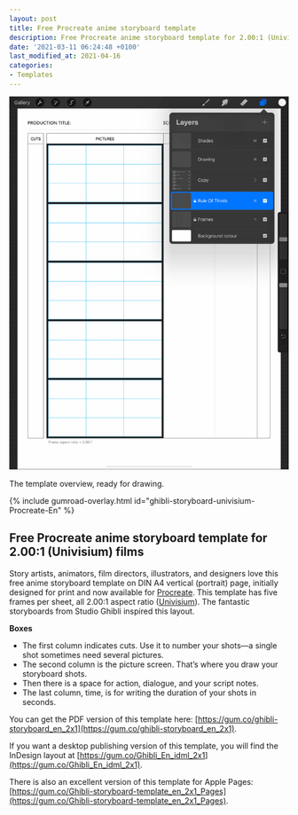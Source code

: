 ```yaml
---
layout: post
title: Free Procreate anime storyboard template 
description: Free Procreate anime storyboard template for 2.00:1 (Univisium) films, ready to use.
date: '2021-03-11 06:24:48 +0100'
last_modified_at: 2021-04-16
categories:
- Templates
---
```

<a href="https://gum.co/ghibli-storyboard-univisium-Procreate-En" class="no-underline pv2 grow db"><img class="w-100" src="/images/Film-Storyboards.com_anime-storyboard-template_2.00x1_A4_vertical_rule-of-thirds.png"></a>
<figcaption>The template overview, ready for drawing.</figcaption>

{% include gumroad-overlay.html id="ghibli-storyboard-univisium-Procreate-En" %}

## Free Procreate anime storyboard template for 2.00:1 (Univisium) films
Story artists, animators, film directors, illustrators, and designers love this free anime storyboard template on DIN A4 vertical (portrait) page, initially designed for print and now available for [Procreate](https://procreate.art). This template has five frames per sheet, all 2.00:1 aspect ratio ([Univisium](https://en.wikipedia.org/wiki/Univisium)). The fantastic storyboards from Studio Ghibli inspired this layout.

**Boxes**

- The first column indicates cuts. Use it to number your shots—a single shot sometimes need several pictures.
- The second column is the picture screen. That’s where you draw your storyboard shots.
- Then there is a space for action, dialogue, and your script notes.
- The last column, time, is for writing the duration of your shots in seconds.

You can get the PDF version of this template here: [https://gum.co/ghibli-storyboard_en_2x1](https://gum.co/ghibli-storyboard_en_2x1).

If you want a desktop publishing version of this template, you will find the InDesign layout at [https://gum.co/Ghibli_En_idml_2x1](https://gum.co/Ghibli_En_idml_2x1).

There is also an excellent version of this template for Apple Pages: [https://gum.co/Ghibli-storyboard-template_en_2x1_Pages](https://gum.co/Ghibli-storyboard-template_en_2x1_Pages).